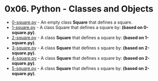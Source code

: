 # 0x06. Python - Classes and Objects

- [0-square.py](https://github.com/CharlesMariga/alx-higher_level_programming/blob/main/0x06-python-classes/0-square.py) - An empty class **Square** that defines a square.
- [1-square.py](https://github.com/CharlesMariga/alx-higher_level_programming/blob/main/0x06-python-classes/1-square.py) - A class Square that defines a square by: **(based on 0-square.py)**.
- [2-square.py](https://github.com/CharlesMariga/alx-higher_level_programming/blob/main/0x06-python-classes/2-square.py) - A class **Square** that defines a square by: **(based on 1-square.py)**.
- [3-square.py](https://github.com/CharlesMariga/alx-higher_level_programming/blob/main/0x06-python-classes/3-square.py) - A class **Square** that defines s square by: **(based on 2-square.py)**.
- [4-square.py](https://github.com/CharlesMariga/alx-higher_level_programming/blob/main/0x06-python-classes/4-square.py) - A class **Square** that defines s square by: **(based on 2-square.py)**.
- [5-square.py]() - A class **Square** that defines s square by: **(based on 2-square.py)**.
